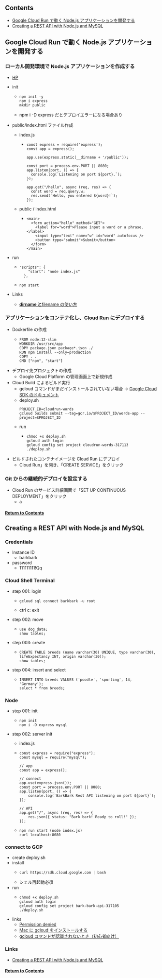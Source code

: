 <a id="contents"></a>

## Contents

- [Google Cloud Run で動く Node.js アプリケーションを開発する](#sec01)
- [Creating a REST API with Node.js and MySQL](#sec02)

<a id="#sec01"></a>

## Google Cloud Run で動く Node.js アプリケーションを開発する

### ローカル開発環境で Node.js アプリケーションを作成する

- [HP](https://ishida-it.com/blog/post/2020-07-23-cloudrun-nodejs-1/)

- init
  - ```
    npm init -y
    npm i express
    mkdir public
    ```
  - npm i -D express だとデプロイエラーになる場合あり
- public/index.html ファイル作成

  - index.js

    - ```
      const express = require('express');
      const app = express();

      app.use(express.static(__dirname + '/public'));

      const port = process.env.PORT || 8080;
      app.listen(port, () => {
        console.log(`Listening on port ${port}.`);
      });

      app.get("/hello", async (req, res) => {
        const word = req.query.w;
        res.send(`Hello, you entered ${word}!`);
      });
      ```

  - public / index.html
    - ```
      <main>
        <form action="hello" method="GET">
          <label for="word">Please input a word or a phrase.</label>
          <input type="text" name="w" id="word" autofocus />
          <button type="submit">Submit</button>
        </form>
      </main>
      ```

- run
  - ```
    "scripts": {
        "start": "node index.js"
      },
    ```
  - ```
    npm start
    ```
- Links
  - [**dirname と**filename の使い方](https://qiita.com/mzmz__02/items/c132989cd0d0c2068832)

### アプリケーションをコンテナ化し、Cloud Run にデプロイする

- Dockerfile の作成
  - ```
    FROM node:12-slim
    WORKDIR /usr/src/app
    COPY package.json package*.json ./
    RUN npm install --only=production
    COPY . .
    CMD ["npm", "start"]
    ```
- デプロイ先プロジェクトの作成
  - Google Cloud Platform の管理画面上で新規作成
- Cloud Build によるビルド実行
  - gcloud コマンドがまだインストールされていない場合
    → [Google Cloud SDK のドキュメント](https://cloud.google.com/sdk/docs?hl=ja)
  - deploy.sh
    ```
    PROJECT_ID=cloudrun-words
    gcloud builds submit --tag=gcr.io/$PROJECT_ID/words-app --project=$PROJECT_ID
    ```
  - run
    - ```
      chmod +x deploy.sh
      gcloud auth login
      gcloud config set project cloudrun-words-317113
      ./deploy.sh
      ```
- ビルドされたコンテナイメージを Cloud Run にデプロイ
  - Cloud Run」を開き、「CREATE SERVICE」をクリック

### Git からの継続的デプロイを設定する

- Cloud Run のサービス詳細画面で「SET UP CONTINUOUS DEPLOYMENT」をクリック
  - a

#### [Return to Contents](#contents)

<a id="#sec02"></a>

## Creating a REST API with Node.js and MySQL

### Credentials

- Instance ID
  - barkbark
- password
  - 111111111!Qq

### Cloud Shell Terminal

- step 001: login

  - ```
    gcloud sql connect barkbark -u root
    ```
  - ctrl c: exit

- step 002: move
  - ```
    use dog_data;
    show tables;
    ```
- step 003: create
  - ```
    CREATE TABLE breeds (name varchar(30) UNIQUE, type varchar(30), lifeExpectancy INT, origin varchar(30));
    show tables;
    ```
- step 004: insert and select
  - ```
    INSERT INTO breeds VALUES ('poodle', 'sporting', 14, 'Germany');
    select * from breeds;
    ```

### Node

- step 001: init
  - ```
    npm init
    npm i -D express mysql
    ```
- step 002: server init

  - index.js
  - ```
    const express = require("express");
    const mysql = require("mysql");

    // app
    const app = express();

    // connect
    app.use(express.json());
    const port = process.env.PORT || 8080;
    app.listen(port, () => {
        console.log(`BarkBark Rest API listening on port ${port}`);
    });

    // API
    app.get("/", async (req, res) => {
        res.json({ status: "Bark bark! Ready to roll!" });
    });
    ```

  - ```
    npm run start (node index.js)
    curl localhost:8080
    ```

### connect to GCP

- create deploy.sh
- install
  - ```
    curl https://sdk.cloud.google.com | bash
    ```
  - シェル再起動必須
- run
  - ```
    chmod +x deploy.sh
    gcloud auth login
    gcloud config set project bark-bark-api-317105
    ./deploy.sh
    ```
- links
  - [Permission denied](https://qiita.com/sanstktkrsyhsk/items/ef88ddfb9fa8e7306e45)
  - [Mac に gcloud をインストールする](https://note.com/in_colors_net/n/n98ef81d6eb46)
  - [gcloud コマンドが認識されないとき（初心者向け）](https://qiita.com/jre233kei/items/355914b36e505152e29d)

### Links

- [Creating a REST API with Node.js and MySQL](https://www.youtube.com/watch?v=_w_idf928WY)

#### [Return to Contents](#contents)
